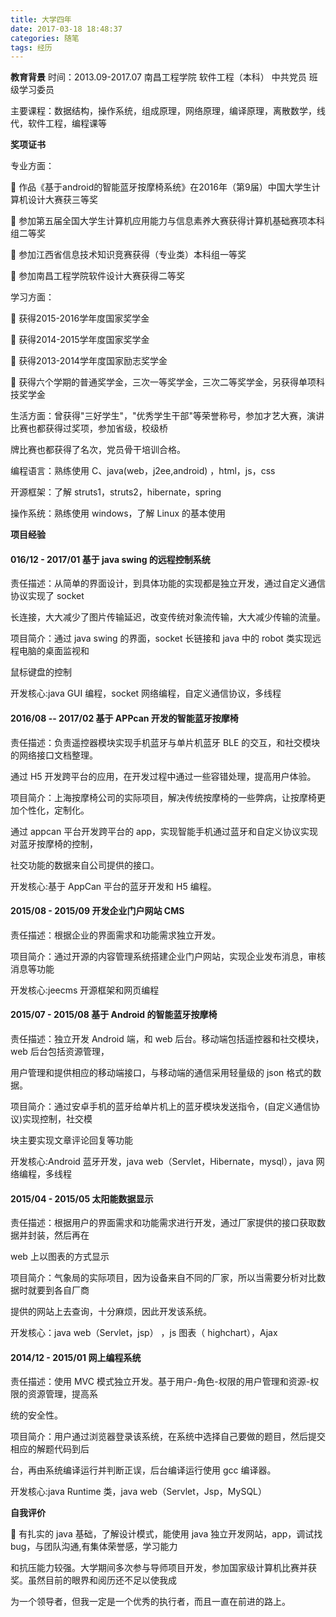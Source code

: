 ```yaml
---
title: 大学四年
date: 2017-03-18 18:48:37
categories: 随笔
tags: 经历
---
```

**教育背景** 时间：2013.09-2017.07 南昌工程学院 软件工程（本科） 中共党员 班级学习委员

主要课程：数据结构，操作系统，组成原理，网络原理，编译原理，离散数学，线代，软件工程，编程课等

**奖项证书**

专业方面：

 作品《基于android的智能蓝牙按摩椅系统》在2016年（第9届）中国大学生计算机设计大赛获三等奖<!--more-->

 参加第五届全国大学生计算机应用能力与信息素养大赛获得计算机基础赛项本科组二等奖

 参加江西省信息技术知识竞赛获得（专业类）本科组一等奖

 参加南昌工程学院软件设计大赛获得二等奖

学习方面：

 获得2015-2016学年度国家奖学金

 获得2014-2015学年度国家奖学金

 获得2013-2014学年度国家励志奖学金

 获得六个学期的普通奖学金，三次一等奖学金，三次二等奖学金，另获得单项科技奖学金

生活方面：曾获得"三好学生"，"优秀学生干部"等荣誉称号，参加才艺大赛，演讲比赛也都获得过奖项，参加省级，校级桥

牌比赛也都获得了名次，党员骨干培训合格。

编程语言：熟练使用 C、java(web，j2ee,android) ，html，js，css

开源框架：了解 struts1，struts2，hibernate，spring

操作系统：熟练使用 windows，了解 Linux 的基本使用

**项目经验**

#### 016/12 - 2017/01 基于 java swing 的远程控制系统

责任描述：从简单的界面设计，到具体功能的实现都是独立开发，通过自定义通信协议实现了 socket

长连接，大大减少了图片传输延迟，改变传统对象流传输，大大减少传输的流量。

项目简介：通过 java swing 的界面，socket 长链接和 java 中的 robot 类实现远程电脑的桌面监视和

鼠标键盘的控制

开发核心:java GUI 编程，socket 网络编程，自定义通信协议，多线程

#### 2016/08 -- 2017/02 基于 APPcan 开发的智能蓝牙按摩椅

责任描述：负责遥控器模块实现手机蓝牙与单片机蓝牙 BLE 的交互，和社交模块的网络接口文档整理。

通过 H5 开发跨平台的应用，在开发过程中通过一些容错处理，提高用户体验。

项目简介：上海按摩椅公司的实际项目，解决传统按摩椅的一些弊病，让按摩椅更加个性化，定制化。

通过 appcan 平台开发跨平台的 app，实现智能手机通过蓝牙和自定义协议实现对蓝牙按摩椅的控制，

社交功能的数据来自公司提供的接口。

开发核心:基于 AppCan 平台的蓝牙开发和 H5 编程。

#### 2015/08 - 2015/09 开发企业门户网站 CMS

责任描述：根据企业的界面需求和功能需求独立开发。

项目简介：通过开源的内容管理系统搭建企业门户网站，实现企业发布消息，审核消息等功能

开发核心:jeecms 开源框架和网页编程

#### 2015/07 - 2015/08 基于 Android 的智能蓝牙按摩椅

责任描述：独立开发 Android 端，和 web 后台。移动端包括遥控器和社交模块，web 后台包括资源管理，

用户管理和提供相应的移动端接口，与移动端的通信采用轻量级的 json 格式的数据。

项目简介：通过安卓手机的蓝牙给单片机上的蓝牙模块发送指令，(自定义通信协议)实现控制，社交模

块主要实现文章评论回复等功能

开发核心:Android 蓝牙开发，java web（Servlet，Hibernate，mysql），java 网络编程，多线程

#### 2015/04 - 2015/05 太阳能数据显示

责任描述：根据用户的界面需求和功能需求进行开发，通过厂家提供的接口获取数据并封装，然后再在

web 上以图表的方式显示

项目简介：气象局的实际项目，因为设备来自不同的厂家，所以当需要分析对比数据时就要到各自厂商

提供的网站上去查询，十分麻烦，因此开发该系统。

开发核心：java web（Servlet，jsp） ，js 图表（ highchart），Ajax

#### 2014/12 - 2015/01 网上编程系统

责任描述：使用 MVC 模式独立开发。基于用户-角色-权限的用户管理和资源-权限的资源管理，提高系

统的安全性。

项目简介：用户通过浏览器登录该系统，在系统中选择自己要做的题目，然后提交相应的解题代码到后

台，再由系统编译运行并判断正误，后台编译运行使用 gcc 编译器。

开发核心:java Runtime 类，java web（Servlet，Jsp，MySQL）

**自我评价**

 有扎实的 java 基础，了解设计模式，能使用 java 独立开发网站，app，调试找 bug，与团队沟通,有集体荣誉感，学习能力

和抗压能力较强。大学期间多次参与导师项目开发，参加国家级计算机比赛并获奖。虽然目前的眼界和阅历还不足以使我成

为一个领导者，但我一定是一个优秀的执行者，而且一直在前进的路上。
